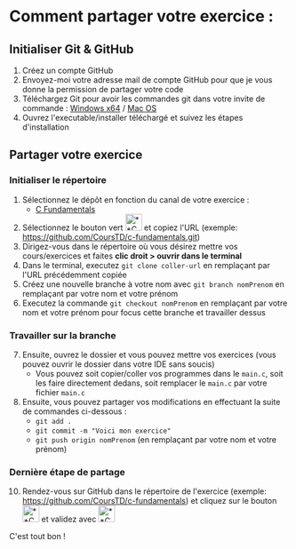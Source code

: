 # Comment partager votre exercice :

## Initialiser Git & GitHub
1. Créez un compte GitHub
2. Envoyez-moi votre adresse mail de compte GitHub pour que je vous donne la permission de partager votre code
3. Téléchargez Git pour avoir les commandes git dans votre invite de commande : [Windows x64](https://github.com/git-for-windows/git/releases/download/v2.42.0.windows.2/Git-2.42.0.2-64-bit.exe) / [Mac OS](https://sourceforge.net/projects/git-osx-installer/files/latest/download)
4. Ouvrez l'executable/installer téléchargé et suivez les étapes d'installation

## Partager votre exercice
### Initialiser le répertoire
1. Sélectionnez le dépôt en fonction du canal de votre exercice :
   - <a href="https://github.com/CoursTD/c-fundamentals" target="_BLANK">C Fundamentals</a>
2. Sélectionnez le bouton vert <img alt="**Code**" src="https://cdn.discordapp.com/attachments/1012372287640567948/1166035471361642586/image.png?ex=65490628&is=65369128&hm=a9042bc9a298e8a8b64e7306e078edaaaa57bf33008f45f3ebbc5270af337010&" height="30px"/> et copiez l'URL (exemple: https://github.com/CoursTD/c-fundamentals.git)
3. Dirigez-vous dans le répertoire où vous désirez mettre vos cours/exercices et faites **clic droit > ouvrir dans le terminal**
4. Dans le terminal, executez `git clone coller-url` en remplaçant par l'URL précédemment copiée
5. Créez une nouvelle branche à votre nom avec `git branch nomPrenom` en remplaçant par votre nom et votre prénom
6. Executez la commande `git checkout nomPrenom` en remplaçant par votre nom et votre prénom pour focus cette branche et travailler dessus
### Travailler sur la branche
7. Ensuite, ouvrez le dossier et vous pouvez mettre vos exercices (vous pouvez ouvrir le dossier dans votre IDE sans soucis)
   - Vous pouvez soit copier/coller vos programmes dans le `main.c`, soit les faire directement dedans, soit remplacer le `main.c` par votre fichier `main.c`
9. Ensuite, vous pouvez partager vos modifications en effectuant la suite de commandes ci-dessous :
   - `git add .`
   - `git commit -m "Voici mon exercice"`
   - `git push origin nomPrenom` (en remplaçant par votre nom et votre prénom)
### Dernière étape de partage
10. Rendez-vous sur GitHub dans le répertoire de l'exercice (exemple: https://github.com/CoursTD/c-fundamentals) et cliquez sur le bouton <img alt="**Code**" src="https://cdn.discordapp.com/attachments/1012372287640567948/1166040535732076555/image.png?ex=65490adf&is=653695df&hm=486d2711e51727fba50761047da7ed5128e2053bc46de527ea7ea36358a5e811&" height="30px"/> et validez avec <img alt="**Code**" src="https://cdn.discordapp.com/attachments/1012372287640567948/1166041170900697220/image.png?ex=65490b77&is=65369677&hm=ab426969f251f58af99a02d800915d7f7351444ba5b50673185c690c73a4f845&" height="30px"/>

C'est tout bon !
